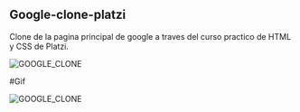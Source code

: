 ## Google-clone-platzi
Clone de la pagina principal de google a traves del curso practico de HTML y CSS de Platzi.

![GOOGLE_CLONE](https://i.imgur.com/6ovKTQe.png)

#Gif

![GOOGLE_CLONE](https://i.imgur.com/oOECtp4.gif)
